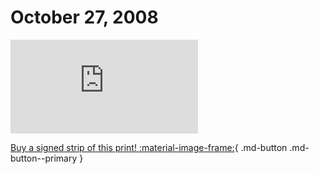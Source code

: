 # October 27, 2008

![](https://www.achewood.com/comic.php?date=10272008)

[Buy a signed strip of this print! :material-image-frame:](https://achewood-holiday-pop-up.myshopify.com/products/strip#10272008){ .md-button .md-button--primary }
